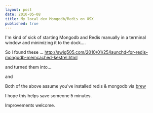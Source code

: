 ```yaml
---
layout: post
date: 2010-05-08
title: My local dev Mongodb/Redis on OSX
published: true
---
```

I&#39;m kind of sick of starting Mongodb and Redis manually in a terminal window and minimizing it to the dock....<p />So I found these ... <a href="http://swig505.com/2010/01/25/launchd-for-redis-mongodb-memcached-kestrel.html">http://swig505.com/2010/01/25/launchd-for-redis-mongodb-memcached-kestrel.html</a><p /> and turned them into...<p /><script src="https://gist.github.com/394651.js"></script><p />and<p /><script src="https://gist.github.com/394665.js"></script><p />Both of the above assume you&#39;ve installed redis &amp; mongodb via <a href="http://github.com/mxcl/homebrew">brew</a><p /><div><a href="http://github.com/mxcl/homebrew"></a>I hope this helps save someone 5 minutes.</div><p /><div>Improvements welcome.<p /><p /></div>
